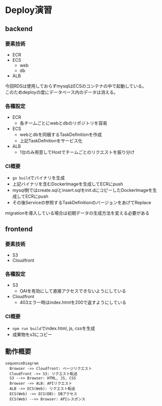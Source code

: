 # Deploy演習
## backend
### 要素技術
- ECR
- ECS
  - web
  - db
- ALB

今回RDSは使用しておらずmysqlはECSのコンテナの中で起動している。  
このためdeployの度にデータベース内のデータは消える。

### 各種設定
- ECR
  - 各チームごとにwebとdbのリポジトリを容易
- ECS
  - webとdbを同梱するTaskDefinitionを作成
  - 上記TaskDefnitionをサービス化
- ALB
  - 1台のみ用意してHostでチームごとのリクエストを振り分け

### CI概要
- `go build`でバイナリを生成
- 上記バイナリを含むDockerImageを生成してECRにpush
- mysql側ではcreate.sqlとinsert.sqlをinit.dにコピーしたDockerImageを生成してECRにpush
- その後Serviceの参照するTaskDefinitionのバージョンをあげてReplace

migrationを導入している場合は初期データの生成方法を変える必要がある

## frontend
### 要素技術
- S3
- Cloudfront

### 各種設定
- S3
  - OAIを有効にして直接アクセスできないようにしている
- Cloudfront
  - 403エラー時はindex.htmlを200で返すようにしている

### CI概要
- `npm run build`でindex.html, js, cssを生成
- 成果物をs3にコピー

## 動作概要

``` mermaid
sequenceDiagram
  Browser ->> Cloudfront: ページリクエスト
  Cloudfront ->> S3: リクエスト転送
  S3 -->> Browser: HTML, JS, CSS
  Browser ->> ALB: APIリクエスト
  ALB ->> ECS(Web): リクエスト転送
  ECS(Web) ->> ECS(DB): DBアクセス
  ECS(Web) -->> Browser: APIレスポンス
```

